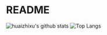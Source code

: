 # README

![huaizhixu's github stats](https://github-readme-stats.vercel.app/api?username=huaizhixu&theme=vue-dark)
![Top Langs](https://github-readme-stats.vercel.app/api/top-langs/?username=huaizhixu&layout=compact&theme=vue-dark)


